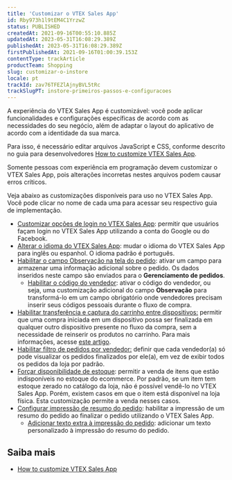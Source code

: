 ```yaml
---
title: 'Customizar o VTEX Sales App'
id: Rby973h1l9tEM4C1YrzwZ
status: PUBLISHED
createdAt: 2021-09-16T00:55:10.885Z
updatedAt: 2023-05-31T16:08:29.389Z
publishedAt: 2023-05-31T16:08:29.389Z
firstPublishedAt: 2021-09-16T01:00:39.153Z
contentType: trackArticle
productTeam: Shopping
slug: customizar-o-instore
locale: pt
trackId: zav76TFEZlAjnyBVL5tRc
trackSlugPT: instore-primeiros-passos-e-configuracoes
---
```


A experiência do VTEX Sales App é customizável: você pode aplicar funcionalidades e configurações específicas de acordo com as necessidades do seu negócio, além de adaptar o layout do aplicativo de acordo com a identidade da sua marca.

Para isso, é necessário editar arquivos JavaScript e CSS, conforme descrito no guia para desenvolvedores [How to customize VTEX Sales App](https://developers.vtex.com/vtex-rest-api/docs/how-to-customize-instore).

<div class="alert alert-warning">
<p>Somente pessoas com experiência em programação devem customizar o VTEX Sales App, pois alterações incorretas nestes arquivos podem causar erros críticos.</p>
</div>

Veja abaixo as customizações disponíveis para uso no VTEX Sales App. Você pode clicar no nome de cada uma para acessar seu respectivo guia de implementação.

* [Customizar opções de login no VTEX Sales App](https://developers.vtex.com/vtex-rest-api/docs/customize-instore-login-options): permitir que usuários façam login no VTEX Sales App utilizando a conta do Google ou do Facebook. 
* [Alterar o idioma do VTEX Sales App](https://developers.vtex.com/vtex-rest-api/docs/change-instore-language): mudar o idioma do VTEX Sales App para inglês ou espanhol. O idioma padrão é português.
* [Habilitar o campo Observação na tela do pedido](https://developers.vtex.com/vtex-rest-api/docs/enable-the-remarks-field-in-the-order-screen): ativar um campo para armazenar uma informação adicional sobre o pedido. Os dados inseridos neste campo são enviados para o **Gerenciamento de pedidos**.
    * [Habilitar o código do vendedor](https://developers.vtex.com/vtex-rest-api/docs/sales-associate-code): ativar o código do vendedor, ou seja, uma customização adicional do campo **Observação** para transformá-lo em um campo obrigatório onde vendedores precisam inserir seus códigos pessoais durante o fluxo de compra.
* [Habilitar transferência e captura do carrinho entre dispositivos:](https://developers.vtex.com/vtex-rest-api/docs/enable-cart-transfer-between-devices) permitir que uma compra iniciada em um dispositivo possa ser finalizada em qualquer outro dispositivo presente no fluxo da compra, sem a necessidade de reinserir os produtos no carrinho. Para mais informações, acesse [este artigo](https://help.vtex.com/pt/tracks/instore-usando-o-app--4BYzQIwyOHvnmnCYQgLzdr/2hlBqxHlxgFo2o4R52pbsk).
* [Habilitar filtro de pedidos por vendedor:](https://developers.vtex.com/vtex-rest-api/docs/enable-order-filter-by-sales-associate) definir que cada vendedor(a) só pode visualizar os pedidos finalizados por ele(a), em vez de exibir todos os pedidos da loja por padrão.
* [Forçar disponibilidade de estoque](https://developers.vtex.com/vtex-rest-api/docs/force-stock-availability): permitir a venda de itens que estão indisponíveis no estoque do ecommerce. Por padrão, se um item tem estoque zerado no catálogo da loja, não é possível vendê-lo no VTEX Sales App. Porém, existem casos em que o item está disponível na loja física. Esta customização permite a venda nesses casos.
* [Configurar impressão de resumo do pedido](https://developers.vtex.com/vtex-rest-api/docs/set-up-the-order-summary-printing): habilitar a impressão de um resumo do pedido ao finalizar o pedido utilizando o VTEX Sales App.
    * [Adicionar texto extra à impressão do pedido](https://developers.vtex.com/vtex-rest-api/docs/add-extra-text-to-the-order-print): adicionar um texto personalizado à impressão do resumo do pedido.

## Saiba mais

* [How to customize VTEX Sales App](https://developers.vtex.com/vtex-rest-api/docs/how-to-customize-instore)
